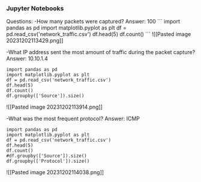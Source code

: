 <h3> Jupyter Notebooks </h3>
Questions:
-How many packets were captured? Answer: 100
```
import pandas as pd
import matplotlib.pyplot as plt
df = pd.read_csv('network_traffic.csv')
df.head(5)
df.count()
```
![[Pasted image 20231202113429.png]]

-What IP address sent the most amount of traffic during the packet capture? Answer: 10.10.1.4
```
import pandas as pd
import matplotlib.pyplot as plt
df = pd.read_csv('network_traffic.csv')
df.head(5)
df.count()
df.groupby(['Source']).size()
```
![[Pasted image 20231202113914.png]]


-What was the most frequent protocol? Answer: ICMP
```
import pandas as pd
import matplotlib.pyplot as plt
df = pd.read_csv('network_traffic.csv')
df.head(5)
df.count()
#df.groupby(['Source']).size()
df.groupby(['Protocol']).size()
```
![[Pasted image 20231202114038.png]]

